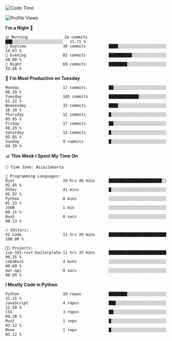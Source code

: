 <!--START_SECTION:waka-->
![Code Time](http://img.shields.io/badge/Code%20Time-1%2C674%20hrs%204%20mins-blue)

![Profile Views](http://img.shields.io/badge/Profile%20Views-0-blue)

**I'm a Night 🦉** 

```text
🌞 Morning                24 commits          ███░░░░░░░░░░░░░░░░░░░░░░   11.71 % 
🌆 Daytime                30 commits          ████░░░░░░░░░░░░░░░░░░░░░   14.63 % 
🌃 Evening                82 commits          ██████████░░░░░░░░░░░░░░░   40.00 % 
🌙 Night                  69 commits          ████████░░░░░░░░░░░░░░░░░   33.66 % 
```
📅 **I'm Most Productive on Tuesday** 

```text
Monday                   17 commits          ██░░░░░░░░░░░░░░░░░░░░░░░   08.29 % 
Tuesday                  105 commits         █████████████░░░░░░░░░░░░   51.22 % 
Wednesday                33 commits          ████░░░░░░░░░░░░░░░░░░░░░   16.10 % 
Thursday                 12 commits          █░░░░░░░░░░░░░░░░░░░░░░░░   05.85 % 
Friday                   17 commits          ██░░░░░░░░░░░░░░░░░░░░░░░   08.29 % 
Saturday                 12 commits          █░░░░░░░░░░░░░░░░░░░░░░░░   05.85 % 
Sunday                   9 commits           █░░░░░░░░░░░░░░░░░░░░░░░░   04.39 % 
```


📊 **This Week I Spent My Time On** 

```text
🕑︎ Time Zone: Asia/Jakarta

💬 Programming Languages: 
Rust                     10 hrs 46 mins      ███████████████████████░░   92.45 % 
Other                    41 mins             █░░░░░░░░░░░░░░░░░░░░░░░░   05.97 % 
Python                   8 mins              ░░░░░░░░░░░░░░░░░░░░░░░░░   01.23 % 
JSON                     1 min               ░░░░░░░░░░░░░░░░░░░░░░░░░   00.15 % 
Bash                     0 secs              ░░░░░░░░░░░░░░░░░░░░░░░░░   00.13 % 

🔥 Editors: 
VS Code                  11 hrs 39 mins      █████████████████████████   100.00 % 

🐱‍💻 Projects: 
icp-101-rust-boilerplate 11 hrs 35 mins      █████████████████████████   99.35 % 
cobaRust                 4 mins              ░░░░░░░░░░░░░░░░░░░░░░░░░   00.60 % 
emr-api                  0 secs              ░░░░░░░░░░░░░░░░░░░░░░░░░   00.05 % 
```

**I Mostly Code in Python** 

```text
Python                   10 repos            ████████░░░░░░░░░░░░░░░░░   31.25 % 
JavaScript               4 repos             ███░░░░░░░░░░░░░░░░░░░░░░   12.50 % 
CSS                      3 repos             ██░░░░░░░░░░░░░░░░░░░░░░░   09.38 % 
Rust                     1 repo              █░░░░░░░░░░░░░░░░░░░░░░░░   03.12 % 
Move                     1 repo              █░░░░░░░░░░░░░░░░░░░░░░░░   03.12 % 
```




<!--END_SECTION:waka-->
